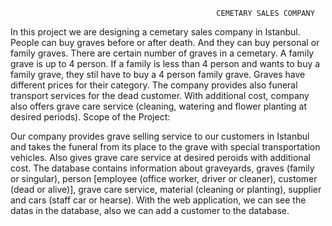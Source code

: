                                                   CEMETARY SALES COMPANY
In this project we are designing a cemetary sales company in Istanbul. People can buy graves before or after death. And they can buy personal or family graves. There are certain number of graves in a cemetary. A family grave is up to 4 person. If a family is less than 4 person and wants to buy a family grave, they stil have to buy a 4 person family grave. Graves have different prices for their category.
The company provides also funeral transport services for the dead customer.
With additional cost, company also offers grave care service (cleaning, watering and flower planting at desired periods).
Scope of the Project:

Our company provides grave selling service to our customers in Istanbul and takes the funeral from its place to the grave with special transportation vehicles. Also gives grave care service at desired peroids with additional cost.
The database contains information about graveyards, graves (family or singular), person [employee (office worker, driver or cleaner), customer (dead or alive)], grave care service, material (cleaning or planting), supplier and cars (staff car or hearse).
With the web application, we can see the datas in the database, also we can add a customer to the database.
